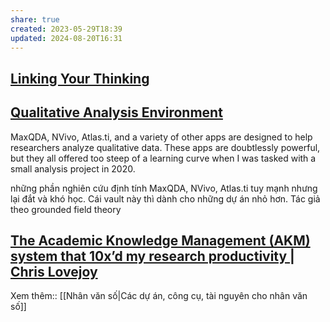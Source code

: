 ```yaml
---
share: true
created: 2023-05-29T18:39
updated: 2024-08-20T16:31
---
```

## [Linking Your Thinking](https://notes.linkingyourthinking.com) 

## [Qualitative Analysis Environment](https://axle.design/an-integrated-qualitative-analysis-environment-with-obsidian) 
MaxQDA, NVivo, Atlas.ti, and a variety of other apps are designed to help researchers analyze qualitative data. These apps are doubtlessly powerful, but they all offered too steep of a learning curve when I was tasked with a small analysis project in 2020.

những phần nghiên cứu định tính MaxQDA, NVivo, Atlas.ti tuy mạnh nhưng lại đắt và khó học. Cái vault này thì dành cho những dự án nhỏ hơn. Tác giả theo grounded field theory

## [The Academic Knowledge Management (AKM) system that 10x’d my research productivity | Chris Lovejoy](https://www.chrislovejoy.me/akm)

Xem thêm:: [[Nhân văn số|Các dự án, công cụ, tài nguyên cho nhân văn số]]

